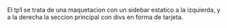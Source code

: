 El tp1 se trata de una maquetacion con un sidebar estatico a la izquierda, y a la derecha la seccion principal con divs en forma de tarjeta.
